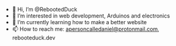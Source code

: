 - 👋 Hi, I’m @RebootedDuck
- 👀 I’m interested in web development, Arduinos and electronics
- 🌱 I’m currently learning how to make a better website
- 📫 How to reach me: apersoncalledaniel@protonmail.com, rebooteduck.dev

<!---
RebootedDuck/RebootedDuck is a ✨ special ✨ repository because its `README.md` (this file) appears on your GitHub profile.
You can click the Preview link to take a look at your changes.
--->
